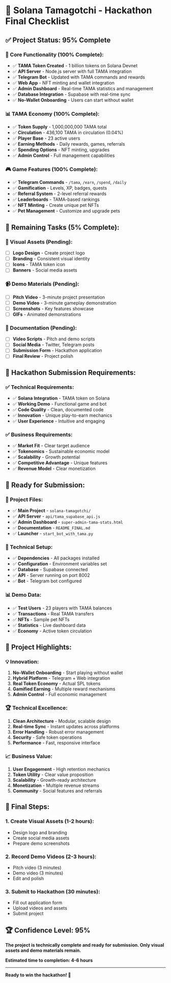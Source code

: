 # 🎯 Solana Tamagotchi - Hackathon Final Checklist

## ✅ **Project Status: 95% Complete**

### **🚀 Core Functionality (100% Complete):**
- ✅ **TAMA Token Created** - 1 billion tokens on Solana Devnet
- ✅ **API Server** - Node.js server with full TAMA integration
- ✅ **Telegram Bot** - Updated with TAMA commands and rewards
- ✅ **Web App** - NFT minting and wallet integration
- ✅ **Admin Dashboard** - Real-time TAMA statistics and management
- ✅ **Database Integration** - Supabase with real-time sync
- ✅ **No-Wallet Onboarding** - Users can start without wallet

### **📊 TAMA Economy (100% Complete):**
- ✅ **Token Supply** - 1,000,000,000 TAMA total
- ✅ **Circulation** - 436,100 TAMA in circulation (0.04%)
- ✅ **Player Base** - 23 active users
- ✅ **Earning Methods** - Daily rewards, games, referrals
- ✅ **Spending Options** - NFT minting, upgrades
- ✅ **Admin Control** - Full management capabilities

### **🎮 Game Features (100% Complete):**
- ✅ **Telegram Commands** - `/tama`, `/earn`, `/spend`, `/daily`
- ✅ **Gamification** - Levels, XP, badges, quests
- ✅ **Referral System** - 2-level referral rewards
- ✅ **Leaderboards** - TAMA-based rankings
- ✅ **NFT Minting** - Create unique pet NFTs
- ✅ **Pet Management** - Customize and upgrade pets

## 🔄 **Remaining Tasks (5% Complete):**

### **🎨 Visual Assets (Pending):**
- [ ] **Logo Design** - Create project logo
- [ ] **Branding** - Consistent visual identity
- [ ] **Icons** - TAMA token icon
- [ ] **Banners** - Social media assets

### **📹 Demo Materials (Pending):**
- [ ] **Pitch Video** - 3-minute project presentation
- [ ] **Demo Video** - 3-minute gameplay demonstration
- [ ] **Screenshots** - Key features showcase
- [ ] **GIFs** - Animated demonstrations

### **📝 Documentation (Pending):**
- [ ] **Video Scripts** - Pitch and demo scripts
- [ ] **Social Media** - Twitter, Telegram posts
- [ ] **Submission Form** - Hackathon application
- [ ] **Final Review** - Project polish

## 🎯 **Hackathon Submission Requirements:**

### **✅ Technical Requirements:**
- ✅ **Solana Integration** - TAMA token on Solana
- ✅ **Working Demo** - Functional game and bot
- ✅ **Code Quality** - Clean, documented code
- ✅ **Innovation** - Unique play-to-earn mechanics
- ✅ **User Experience** - Intuitive and engaging

### **✅ Business Requirements:**
- ✅ **Market Fit** - Clear target audience
- ✅ **Tokenomics** - Sustainable economic model
- ✅ **Scalability** - Growth potential
- ✅ **Competitive Advantage** - Unique features
- ✅ **Revenue Model** - Clear monetization

## 🚀 **Ready for Submission:**

### **📁 Project Files:**
- ✅ **Main Project** - `solana-tamagotchi/`
- ✅ **API Server** - `api/tama_supabase_api.js`
- ✅ **Admin Dashboard** - `super-admin-tama-stats.html`
- ✅ **Documentation** - `README_FINAL.md`
- ✅ **Launcher** - `start_bot_with_tama.py`

### **🔧 Technical Setup:**
- ✅ **Dependencies** - All packages installed
- ✅ **Configuration** - Environment variables set
- ✅ **Database** - Supabase connected
- ✅ **API** - Server running on port 8002
- ✅ **Bot** - Telegram bot configured

### **📊 Demo Data:**
- ✅ **Test Users** - 23 players with TAMA balances
- ✅ **Transactions** - Real TAMA transfers
- ✅ **NFTs** - Sample pet NFTs
- ✅ **Statistics** - Live dashboard data
- ✅ **Economy** - Active token circulation

## 🎉 **Project Highlights:**

### **💡 Innovation:**
1. **No-Wallet Onboarding** - Start playing without wallet
2. **Hybrid Platform** - Telegram + Web integration
3. **Real Token Economy** - Actual SPL tokens
4. **Gamified Earning** - Multiple reward mechanisms
5. **Admin Control** - Full economic management

### **🏆 Technical Excellence:**
1. **Clean Architecture** - Modular, scalable design
2. **Real-time Sync** - Instant updates across platforms
3. **Error Handling** - Robust error management
4. **Security** - Safe token operations
5. **Performance** - Fast, responsive interface

### **📈 Business Value:**
1. **User Engagement** - High retention mechanics
2. **Token Utility** - Clear value proposition
3. **Scalability** - Growth-ready architecture
4. **Monetization** - Multiple revenue streams
5. **Community** - Social features and referrals

## 🎯 **Final Steps:**

### **1. Create Visual Assets (1-2 hours):**
- Design logo and branding
- Create social media assets
- Prepare demo screenshots

### **2. Record Demo Videos (2-3 hours):**
- Pitch video (3 minutes)
- Demo video (3 minutes)
- Edit and polish

### **3. Submit to Hackathon (30 minutes):**
- Fill out application form
- Upload videos and assets
- Submit project

## 🏆 **Confidence Level: 95%**

**The project is technically complete and ready for submission. Only visual assets and demo materials remain.**

**Estimated time to completion: 4-6 hours**

---

**Ready to win the hackathon! 🚀**






